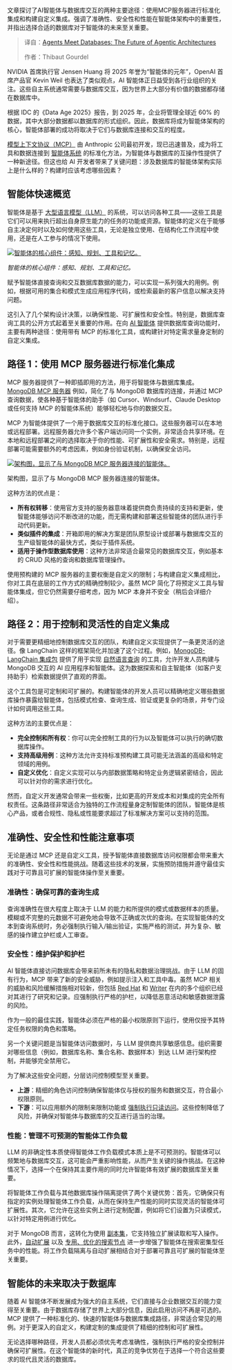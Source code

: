 
<!--
title: 智能体邂逅数据库：Agentic架构的未来
cover: https://cdn.thenewstack.io/media/2025/08/ac47183f-digital.jpg
summary: 文章探讨了AI智能体与数据库交互的两种主要途径：使用MCP服务器进行标准化集成和构建自定义集成。强调了准确性、安全性和性能在智能体架构中的重要性，并指出选择合适的数据库对于智能体的未来至关重要。
-->

文章探讨了AI智能体与数据库交互的两种主要途径：使用MCP服务器进行标准化集成和构建自定义集成。强调了准确性、安全性和性能在智能体架构中的重要性，并指出选择合适的数据库对于智能体的未来至关重要。

> 译自：[Agents Meet Databases: The Future of Agentic Architectures](https://thenewstack.io/agents-meet-databases-the-future-of-agentic-architectures/)
> 
> 作者：Thibaut Gourdel

NVIDIA 首席执行官 Jensen Huang 将 2025 年誉为“智能体的元年”，OpenAI 首席产品官 Kevin Weil 也表达了类似观点，AI 智能体正日益受到各行业组织的关注。这些自主系统通常需要与数据库交互，因为世界上大部分有价值的数据都存储在数据库中。

根据 IDC 的《Data Age 2025》报告，到 2025 年，企业将管理全球近 60% 的数据，其中大部分数据都以数据库的形式组织。因此，数据库将成为智能体架构的核心，智能体部署的成功将取决于它们与数据库连接和交互的程度。

[模型上下文协议（MCP）](https://thenewstack.io/model-context-protocol-a-primer-for-the-developers/) 由 Anthropic 公司最初开发，现已迅速普及，成为将工具和数据连接到 [智能体系统](https://thenewstack.io/agentic-ai-tools-for-building-and-managing-agentic-systems/) 的标准化方法，为智能体与数据库的互操作性提供了一种新途径。但这也给 AI 开发者带来了关键问题：涉及数据库的智能体架构实际上是什么样的？构建时应该考虑哪些因素？

## 智能体快速概览

智能体是基于 [大型语言模型（LLM）](https://thenewstack.io/what-is-a-large-language-model/) 的系统，可以访问各种工具——这些工具是它们可以用来执行超出自身原生能力的任务的功能或资源。智能体的定义在于能够自主决定何时以及如何使用这些工具，无论是独立使用、在结构化工作流程中使用，还是在人工参与的情况下使用。

[![智能体的核心组件：感知、规划、工具和记忆。](https://cdn.thenewstack.io/media/2025/08/dc7cc142-image1-1024x371.png)](https://cdn.thenewstack.io/media/2025/08/dc7cc142-image1-1024x371.png)

*智能体的核心组件：感知、规划、工具和记忆。*

赋予智能体直接查询和交互数据库数据的能力，可以实现一系列强大的用例。例如，根据可用的集合和模式生成应用程序代码，或检索最新的客户信息以解决支持问题。

这引入了几个架构设计决策，以确保性能、可扩展性和安全性。特别是，数据库查询工具的公开方式起着至关重要的作用。在向 [AI 智能体](https://thenewstack.io/ai-agents-a-comprehensive-introduction-for-developers/) 提供数据库查询功能时，主要有两种途径：使用带有 MCP 的标准化工具，或构建针对特定需求量身定制的自定义集成。

## 路径 1：使用 MCP 服务器进行标准化集成

MCP 服务器提供了一种即插即用的方法，用于将智能体与数据库集成。[MongoDB MCP 服务器](https://www.mongodb.com/company/blog/announcing-mongodb-mcp-server) 例如，简化了与 MongoDB 数据库的连接，并通过 MCP 查询数据，使各种基于智能体的助手（如 Cursor、Windsurf、Claude Desktop 或任何支持 MCP 的智能体系统）能够轻松地与你的数据交互。

MCP 为智能体提供了一个用于数据库交互的标准化接口。这些服务器可以在本地或远程部署。远程服务器允许多个客户端访问同一个实例，非常适合共享环境。在本地和远程部署之间的选择取决于你的性能、可扩展性和安全需求。特别是，远程部署可能需要额外的考虑因素，例如身份验证机制，以确保安全访问。

[![架构图，显示了与 MongoDB MCP 服务器连接的智能体。](https://cdn.thenewstack.io/media/2025/08/a9215165-image2-1024x462.png)](https://cdn.thenewstack.io/media/2025/08/a9215165-image2-1024x462.png)

架构图，显示了与 MongoDB MCP 服务器连接的智能体。

这种方法的优点是：

* **所有权转移**：使用官方支持的服务器意味着提供商负责持续的支持和更新，使智能体能够访问不断改进的功能，而无需构建和部署这些智能体的团队进行手动代码更新。
* **类似插件的集成**：开箱即用的解决方案是团队原型设计或部署与数据库交互的生产级智能体的最快方式，类似于插件系统。
* **适用于操作型数据库使用**：这种方法非常适合最常见的数据库交互，例如基本的 CRUD 风格的查询和数据库管理操作。

使用预构建的 MCP 服务器的主要权衡是自定义的限制；与构建自定义集成相比，你对工具在底层的工作方式的精确控制较少。虽然 MCP 简化了将预定义工具与智能体集成，但它仍然需要仔细考虑，因为 MCP 本身并不安全（稍后会详细介绍）。

## 路径 2：用于控制和灵活性的自定义集成

对于需要更精细地控制数据库交互的团队，构建自定义实现提供了一条更灵活的途径。像 LangChain 这样的框架简化并加速了这个过程。例如，[MongoDB-LangChain 集成包](https://github.com/langchain-ai/langchain-mongodb) 提供了用于实现 [自然语言查询](https://www.mongodb.com/docs/manual/natural-language-to-mongodb/) 的工具，允许开发人员构建与 MongoDB 交互的 AI 应用程序和智能体。这为数据探索和自主智能体（如客户支持助手）检索数据提供了直观的界面。

这个工具包是可定制和可扩展的。构建智能体的开发人员可以精确地定义哪些数据库操作暴露给智能体，包括模式检查、查询生成、验证或更复杂的场景，并专门设计如何调用这些工具。

这种方法的主要优点是：

* **完全控制和所有权**：你可以完全控制工具的行为以及智能体可以执行的确切数据库操作。
* **支持高级用例**：这种方法允许支持标准预构建工具可能无法涵盖的高级和特定领域的用例。
* **自定义优化**：自定义实现可以与内部数据策略和特定业务逻辑紧密结合，因此可以针对你的需求进行优化。

然而，自定义开发通常会带来一些权衡，比如更高的开发成本和对集成的完全所有权责任。这条路径非常适合为独特的工作流程量身定制智能体的团队，智能体是核心产品，或者合规性、隐私或性能要求超过了标准解决方案可以支持的范围。

## 准确性、安全性和性能注意事项

无论是通过 MCP 还是自定义工具，授予智能体直接数据库访问权限都会带来重大的准确性、安全性和性能挑战。随着这些技术的发展，实施预防措施并遵守最佳实践对于可靠且可扩展的智能体操作至关重要。

### 准确性：确保可靠的查询生成

查询准确性在很大程度上取决于 LLM 的能力和所提供的模式或数据样本的质量。模糊或不完整的元数据不可避免地会导致不正确或次优的查询。在实现智能体的文本到查询系统时，务必强制执行输入/输出验证，实施严格的测试，并为复杂、敏感的操作建立护栏或人工审查。

### 安全性：维护保护和护栏

AI 智能体直接访问数据库会带来前所未有的隐私和数据治理挑战。由于 LLM 的固有行为，MCP 带来了新的安全威胁，例如提示注入和工具中毒。虽然 MCP 相关的威胁和风险缓解措施相对较新，但包括 [Red Hat](https://www.redhat.com/en/blog/model-context-protocol-mcp-understanding-security-risks-and-controls) 和 [Writer](https://writer.com/engineering/mcp-security-considerations/) 在内的多个组织已经对其进行了研究和记录。应强制执行严格的护栏，以降低恶意活动和敏感数据泄露的风险。

作为一般的最佳实践，智能体必须在严格的最小权限原则下运行，使用仅授予其特定任务权限的角色和策略。

另一个关键问题是当智能体访问数据时，与 LLM 提供商共享敏感信息。组织需要对哪些信息（例如，数据库名称、集合名称、数据样本）到达 LLM 进行架构控制，并能够完全禁用它。

为了解决这些安全问题，分层访问控制模型至关重要。

* **上游**：精细的角色访问控制确保智能体仅与授权的服务和数据交互，符合最小权限原则。
* **下游**：可以应用额外的限制来限制功能或 [强制执行只读访问](https://github.com/mongodb-js/mongodb-mcp-server?tab=readme-ov-file#configuration)。这些控制降低了风险，并确保对智能体与数据库的交互进行适当的治理。

### 性能：管理不可预测的智能体工作负载

LLM 的非确定性本质使得智能体工作负载模式本质上是不可预测的。智能体可以频繁地与数据库交互，这可能会严重影响性能，从而产生关键的操作挑战。在这种情况下，选择一个在保持其主要作用的同时允许智能体有效扩展的数据库至关重要。

将智能体工作负载与其他数据库操作隔离提供了两个关键优势：首先，它确保只有指定的实例处理智能体工作负载，从而在保持生产性能的同时实现灵活的智能体可扩展性。其次，它允许在这些实例上进行定制配置，例如将它们设置为只读模式，以针对特定用例进行优化。

对于 MongoDB 而言，这转化为使用 [副本集](https://www.mongodb.com/docs/manual/core/workload-isolation/)，它支持独立扩展读取和写入操作。此外，[自动扩展](https://www.mongodb.com/docs/atlas/cluster-autoscaling/) 以及 [专用、优化的搜索节点](https://www.mongodb.com/company/blog/product-release-announcements/search-nodes-now-public-preview-performance-scale-dedicated-infrastructure) 进一步增强了智能体在搜索密集型任务中的性能。将工作负载隔离与自动扩展相结合对于部署可靠且可扩展的智能体至关重要。

## 智能体的未来取决于数据库

随着 AI 智能体不断发展成为强大的自主系统，它们直接与企业数据交互的能力变得至关重要。由于数据库存储了世界上大部分信息，因此启用访问不再是可选的。MCP 提供了一种标准化的、快速的智能体与数据库集成路径，非常适合常见的用例。对于更深入的自定义，构建定制的集成提供了精细的控制和可扩展性。

无论选择哪种路径，开发人员都必须优先考虑准确性，强制执行严格的安全控制并确保可扩展性。在这个智能体的新时代，真正的竞争优势在于选择一个符合这些要求的现代且灵活的数据库。